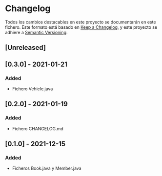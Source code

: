 # Changelog
Todos los cambios destacables en este proyecto se documentarán en este fichero.
Este formato está basado en [Keep a Changelog](https://keepachangelog.com/en/1.0.0/), y este proyecto se adhiere a [Semantic Versioning](https://semver.org/spec/v2.0.0.html).

## [Unreleased]
## [0.3.0] - 2021-01-21
### Added 
- Fichero Vehicle.java

## [0.2.0] - 2021-01-19
### Added
- Fichero CHANGELOG.md

## [0.1.0] - 2021-12-15
### Added
- Ficheros Book.java y Member.java
